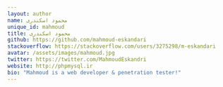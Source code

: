 ```yaml
---
layout: author
name: محمود اسکندری
unique_id: mahmoud
title: محمود اسکندری
github: https://github.com/mahmoud-eskandari
stackoverflow: https://stackoverflow.com/users/3275298/m-eskandari
avatar: /assets/images/mahmoud.jpg
twitter: https://twitter.com/MahmoudEskandri
website: http://phpmysql.ir
bio: "Mahmoud is a web developer & penetration tester!"
---
```


